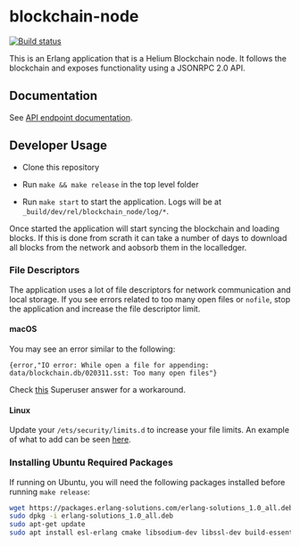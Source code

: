 # blockchain-node

[![Build status](https://badge.buildkite.com/8f80e5ba2dd64290fb11c5126477a023b0ea75d35f08783085.svg?branch=master)](https://buildkite.com/helium/blockchain-node)

This is an Erlang application that is a Helium Blockchain node. It
follows the blockchain and exposes functionality using a JSONRPC 2.0 API.

## Documentation

See [API endpoint documentation](docs/blockchain_node.md).

## Developer Usage

* Clone this repository

* Run `make && make release` in the top level folder

* Run `make start` to start the application. Logs will be at
  `_build/dev/rel/blockchain_node/log/*`.

Once started the application will start syncing the blockchain and
loading blocks. If this is done from scrath it can take a number of
days to download all blocks from the network and aobsorb them in the
localledger.

### File Descriptors

The application uses a lot of file descriptors for network
communication and local storage. If you see errors related to too many
open files or `nofile`, stop the application and increase the file
descriptor limit.

#### macOS

You may see an error similar to the following:

`{error,"IO error: While open a file for appending: data/blockchain.db/020311.sst: Too many open files"}`

Check [this](https://superuser.com/a/443168) Superuser answer for a workaround.

#### Linux

Update your `/ets/security/limits.d` to increase your file limits. An
example of what to add can be seen
[here](https://github.com/helium/blockchain-node/blob/master/.buildkite/config/blockchain_limits.conf).


### Installing Ubuntu Required Packages

If running on Ubuntu, you will need the following packages installed
before running `make release`:

```bash
wget https://packages.erlang-solutions.com/erlang-solutions_1.0_all.deb
sudo dpkg -i erlang-solutions_1.0_all.deb
sudo apt-get update
sudo apt install esl-erlang cmake libsodium-dev libssl-dev build-essential
```
